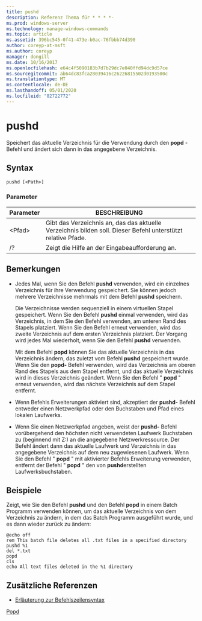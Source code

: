 ```yaml
---
title: pushd
description: Referenz Thema für * * * *-
ms.prod: windows-server
ms.technology: manage-windows-commands
ms.topic: article
ms.assetid: 396bc545-0f41-473e-b0ac-76fbbb74d390
author: coreyp-at-msft
ms.author: coreyp
manager: dongill
ms.date: 10/16/2017
ms.openlocfilehash: e64c4f5090183b7d7b29dc7e040ffd94dc9d57ce
ms.sourcegitcommit: ab64dc83fca28039416c26226815502d0193500c
ms.translationtype: MT
ms.contentlocale: de-DE
ms.lasthandoff: 05/01/2020
ms.locfileid: "82722772"
---
```

# <a name="pushd"></a>pushd



Speichert das aktuelle Verzeichnis für die Verwendung durch den **popd** -Befehl und ändert sich dann in das angegebene Verzeichnis.



## <a name="syntax"></a>Syntax

```
pushd [<Path>]
```

### <a name="parameters"></a>Parameter

|Parameter|BESCHREIBUNG|
|---------|-----------|
|\<Pfad>|Gibt das Verzeichnis an, das das aktuelle Verzeichnis bilden soll. Dieser Befehl unterstützt relative Pfade.|
|/?|Zeigt die Hilfe an der Eingabeaufforderung an.|

## <a name="remarks"></a>Bemerkungen

-   Jedes Mal, wenn Sie den Befehl **pushd** verwenden, wird ein einzelnes Verzeichnis für ihre Verwendung gespeichert. Sie können jedoch mehrere Verzeichnisse mehrmals mit dem Befehl **pushd** speichern.

    Die Verzeichnisse werden sequenziell in einem virtuellen Stapel gespeichert. Wenn Sie den Befehl **pushd** einmal verwenden, wird das Verzeichnis, in dem Sie den Befehl verwenden, am unteren Rand des Stapels platziert. Wenn Sie den Befehl erneut verwenden, wird das zweite Verzeichnis auf dem ersten Verzeichnis platziert. Der Vorgang wird jedes Mal wiederholt, wenn Sie den Befehl **pushd** verwenden.

    Mit dem Befehl **popd** können Sie das aktuelle Verzeichnis in das Verzeichnis ändern, das zuletzt vom Befehl **pushd** gespeichert wurde. Wenn Sie den **popd-** Befehl verwenden, wird das Verzeichnis am oberen Rand des Stapels aus dem Stapel entfernt, und das aktuelle Verzeichnis wird in dieses Verzeichnis geändert. Wenn Sie den Befehl " **popd** " erneut verwenden, wird das nächste Verzeichnis auf dem Stapel entfernt.
-   Wenn Befehls Erweiterungen aktiviert sind, akzeptiert der **pushd-** Befehl entweder einen Netzwerkpfad oder den Buchstaben und Pfad eines lokalen Laufwerks.
-   Wenn Sie einen Netzwerkpfad angeben, weist der **pushd-** Befehl vorübergehend den höchsten nicht verwendeten Laufwerk Buchstaben zu (beginnend mit Z:) an die angegebene Netzwerkressource. Der Befehl ändert dann das aktuelle Laufwerk und Verzeichnis in das angegebene Verzeichnis auf dem neu zugewiesenen Laufwerk. Wenn Sie den Befehl " **popd** " mit aktivierter Befehls Erweiterung verwenden, entfernt der Befehl " **popd** " den von **pushd**erstellten Laufwerksbuchstaben.

## <a name="examples"></a>Beispiele

Zeigt, wie Sie den Befehl **pushd** und den Befehl **popd** in einem Batch Programm verwenden können, um das aktuelle Verzeichnis von dem Verzeichnis zu ändern, in dem das Batch Programm ausgeführt wurde, und es dann wieder zurück zu ändern:
```
@echo off
rem This batch file deletes all .txt files in a specified directory
pushd %1
del *.txt
popd
cls
echo All text files deleted in the %1 directory
```

## <a name="additional-references"></a>Zusätzliche Referenzen

- [Erläuterung zur Befehlszeilensyntax](command-line-syntax-key.md)

[Popd](popd.md)